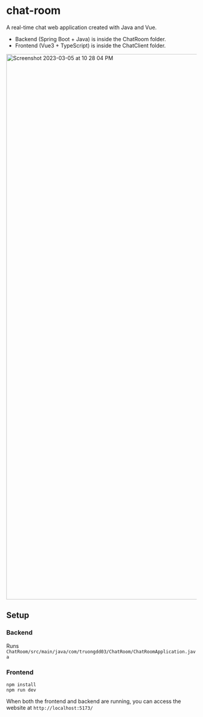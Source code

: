 # chat-room
A real-time chat web application created with Java and Vue.

* Backend (Spring Boot + Java) is inside the ChatRoom folder.
* Frontend (Vue3 + TypeScript) is inside the ChatClient folder.

<img width="1440" alt="Screenshot 2023-03-05 at 10 28 04 PM" src="https://user-images.githubusercontent.com/81574365/223013144-7dc2376b-cd03-45f4-8220-847c848315a3.png">

## Setup

### Backend

Runs `ChatRoom/src/main/java/com/truongdd03/ChatRoom/ChatRoomApplication.java`

### Frontend

```
npm install
npm run dev
```

When both the frontend and backend are running, you can access the website at `http://localhost:5173/`
